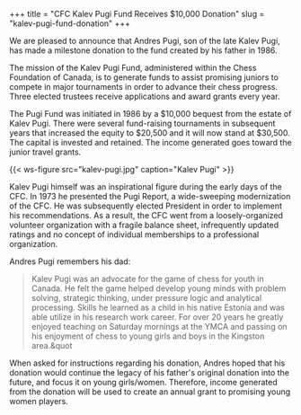 +++
title = "CFC Kalev Pugi Fund Receives $10,000 Donation"
slug = "kalev-pugi-fund-donation"
+++

We are pleased to announce that Andres Pugi, son of the late Kalev Pugi, has made a milestone
donation to the fund created by his father in 1986.

The mission of the Kalev Pugi Fund, administered within the Chess Foundation of Canada, is to
generate funds to assist promising juniors to compete in major tournaments in order to advance
their chess progress. Three elected trustees receive applications and award grants every year.

The Pugi Fund was initiated in 1986 by a $10,000 bequest from the estate of Kalev Pugi. There
were several fund-raising tournaments in subsequent years that increased the equity to $20,500
and it will now stand at $30,500. The capital is invested and retained. The income generated
goes toward the junior travel grants.

{{< ws-figure src="kalev-pugi.jpg" caption="Kalev Pugi" >}}

Kalev Pugi himself was an inspirational figure during the early days of the CFC. In 1973 he
presented the Pugi Report, a wide-sweeping modernization of the CFC. He was subsequently
elected President in order to implement his recommendations. As a result, the CFC went from a
loosely-organized volunteer organization with a fragile balance sheet, infrequently updated
ratings and no concept of individual memberships to a professional organization.

Andres Pugi remembers his dad:

> Kalev Pugi was an advocate for the game of chess for youth in Canada. He felt the game helped
> develop young minds with problem solving, strategic thinking, under pressure logic and analytical
> processing. Skills he learned as a child in his native Estonia and was able utilize in his research work
> career. For over 20 years he greatly enjoyed teaching on Saturday mornings at the YMCA and passing on
> his enjoyment of chess to young girls and boys in the Kingston area.&quot

When asked for instructions regarding his donation, Andres hoped that his donation would
continue the legacy of his father's original donation into the future, and focus it on young
girls/women.
Therefore, income generated from the donation will be used to create an annual grant to
promising young women players.
